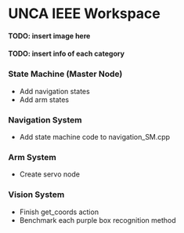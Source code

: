 # UNCA IEEE Workspace
#### **TODO: insert image here**
#### **TODO: insert info of each category**
### State Machine (Master Node)
- Add navigation states
- Add arm states
### Navigation System
- Add state machine code to navigation_SM.cpp
### Arm System
- Create servo node
### Vision System
- Finish get_coords action
- Benchmark each purple box recognition method
